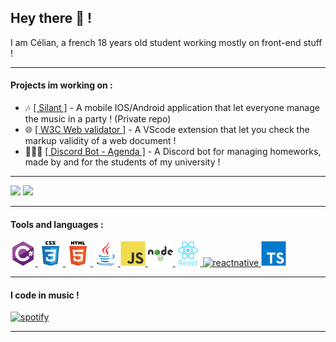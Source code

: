## Hey there 👋 !
I am Célian, a french 18 years old student working mostly on front-end stuff !

***
#### Projects im working on :
- 🎶 [[ Silant ]](https://silant.net) - A mobile IOS/Android application that let everyone manage the music in a party ! (Private repo)
- 🌐 [[ W3C Web validator ]](https://marketplace.visualstudio.com/items?itemName=CelianRiboulet.webvalidator) - A VScode extension that let you check the markup validity of a web document !
- 👩🏽‍🎓 [[ Discord Bot - Agenda ]](https://github.com/tjobit/discord-hubday-agenda) - A Discord bot for managing homeworks, made by and for the students of my university !
***
<img src="https://github-readme-stats.vercel.app/api?username=celian-rib&count_private=true&show_icons=true&theme=react&hide_border=true&hide=stars"> 
<img src="https://github-readme-stats.vercel.app/api/wakatime?username=celian_rib&theme=react&hide_border=true&layout=compact"> 
 
***
#### Tools and languages :
<p align="left"> <a href="https://www.w3schools.com/cs/" target="_blank"> <img src="https://raw.githubusercontent.com/devicons/devicon/master/icons/csharp/csharp-original.svg" alt="csharp" width="40" height="40"/> </a> <a href="https://www.w3schools.com/css/" target="_blank"> <img src="https://raw.githubusercontent.com/devicons/devicon/master/icons/css3/css3-original-wordmark.svg" alt="css3" width="40" height="40"/> </a> <a href="https://www.w3.org/html/" target="_blank"> <img src="https://raw.githubusercontent.com/devicons/devicon/master/icons/html5/html5-original-wordmark.svg" alt="html5" width="40" height="40"/> </a> <a href="https://www.java.com" target="_blank"> <img src="https://raw.githubusercontent.com/devicons/devicon/master/icons/java/java-original.svg" alt="java" width="40" height="40"/> </a> <a href="https://developer.mozilla.org/en-US/docs/Web/JavaScript" target="_blank"> <img src="https://raw.githubusercontent.com/devicons/devicon/master/icons/javascript/javascript-original.svg" alt="javascript" width="40" height="40"/> </a> <a href="https://nodejs.org" target="_blank"> <img src="https://raw.githubusercontent.com/devicons/devicon/master/icons/nodejs/nodejs-original-wordmark.svg" alt="nodejs" width="40" height="40"/> </a> <a href="https://reactjs.org/" target="_blank"> <img src="https://raw.githubusercontent.com/devicons/devicon/master/icons/react/react-original-wordmark.svg" alt="react" width="40" height="40"/> </a> <a href="https://reactnative.dev/" target="_blank"> <img src="https://reactnative.dev/img/header_logo.svg" alt="reactnative" width="40" height="40"/> </a> <a href="https://www.typescriptlang.org/" target="_blank"> <img src="https://raw.githubusercontent.com/devicons/devicon/master/icons/typescript/typescript-original.svg" alt="typescript" width="40" height="40"/> </a> </p>

***
#### I code in music !
[![spotify](https://spotify-github-profile.vercel.app/api/view?uid=f8t9vent1fukbzcl5634dsw12&cover_image=true&theme=novatorem)](https://spotify-github-profile.vercel.app/api/view?uid=f8t9vent1fukbzcl5634dsw12&redirect=true)

***
